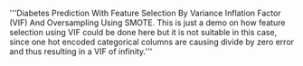 '''Diabetes Prediction With Feature Selection By Variance Inflation Factor (VIF) And Oversampling Using SMOTE. This is just a demo on how feature selection using VIF could be done here but it is not suitable in this case, since one hot encoded categorical columns are causing divide by zero error and thus resulting in a VIF of infinity.'''